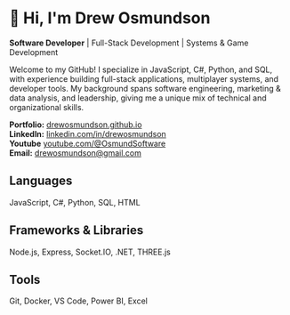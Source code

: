 # 👋 Hi, I'm Drew Osmundson  

**Software Developer** | Full-Stack Development | Systems & Game Development  

Welcome to my GitHub! I specialize in JavaScript, C#, Python, and SQL, with experience building full-stack applications, multiplayer systems, and developer tools. My background spans software engineering, marketing & data analysis, and leadership, giving me a unique mix of technical and organizational skills.  

 **Portfolio:** [drewosmundson.github.io](https://drewosmundson.github.io)  
 **LinkedIn:** [linkedin.com/in/drewosmundson](https://linkedin.com/in/drewosmundson)  
 **Youtube**  [youtube.com/@OsmundSoftware](https://www.youtube.com/@OsmundSoftware)  
 **Email:** drewosmundson@gmail.com  
 
## Languages
JavaScript, C#, Python, SQL, HTML  
## Frameworks & Libraries 
Node.js, Express, Socket.IO, .NET, THREE.js  
## Tools
Git, Docker, VS Code, Power BI, Excel


